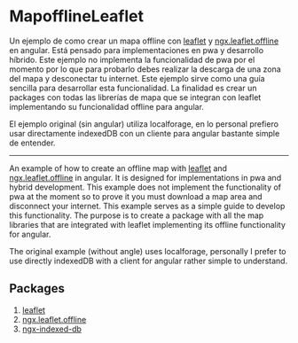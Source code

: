 # MapofflineLeaflet

Un ejemplo de como crear un mapa offline con  [leaflet](https://github.com/Leaflet/Leaflet) y [ngx.leaflet.offline](https://github.com/BETOXL/ngx.leaflet.offline) en angular. Está pensado para implementaciones en pwa y desarrollo híbrido. Este ejemplo no implementa la funcionalidad de pwa por el momento por lo que para probarlo debes realizar la descarga de una zona del mapa y desconectar tu internet. Este ejemplo sirve como una guía sencilla para desarrollar esta funcionalidad. La finalidad es crear un packages con todas las librerías de mapa que se integran con leaflet implementando su funcionalidad offline para angular.

El ejemplo original (sin angular) utiliza localforage, en lo personal prefiero usar directamente indexedDB con un cliente para angular bastante simple de entender.

-----

An example of how to create an offline map with [leaflet](https://github.com/Leaflet/Leaflet) and [ngx.leaflet.offline](https://github.com/BETOXL/ngx.leaflet.offline) in angular. It is designed for implementations in pwa and hybrid development. This example does not implement the functionality of pwa at the moment so to prove it you must download a map area and disconnect your internet. This example serves as a simple guide to develop this functionality. The purpose is to create a package with all the map libraries that are integrated with leaflet implementing its offline functionality for angular.

The original example (without angle) uses localforage, personally I prefer to use directly indexedDB with a client for angular rather simple to understand.

## Packages
1. [leaflet](https://github.com/Leaflet/Leaflet)
2. [ngx.leaflet.offline](https://github.com/BETOXL/ngx.leaflet.offline)
3. [ngx-indexed-db](https://github.com/assuncaocharles/ngx-indexed-db)
